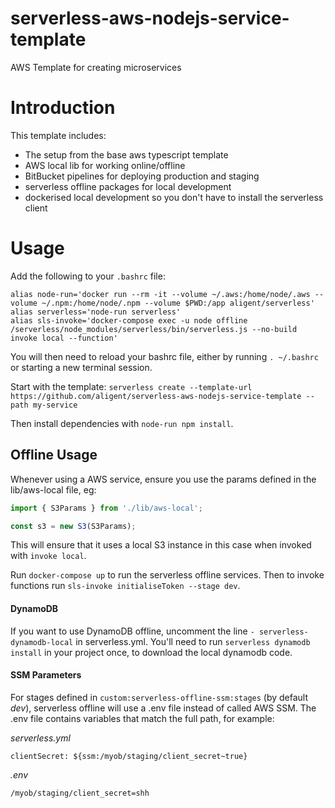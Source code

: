 # serverless-aws-nodejs-service-template
AWS Template for creating microservices

# Introduction

This template includes:

- The setup from the base aws typescript template
- AWS local lib for working online/offline
- BitBucket pipelines for deploying production and staging
- serverless offline packages for local development
- dockerised local development so you don't have to install the serverless client

# Usage

Add the following to your `.bashrc` file:

```
alias node-run='docker run --rm -it --volume ~/.aws:/home/node/.aws --volume ~/.npm:/home/node/.npm --volume $PWD:/app aligent/serverless'
alias serverless='node-run serverless'
alias sls-invoke='docker-compose exec -u node offline /serverless/node_modules/serverless/bin/serverless.js --no-build invoke local --function'
```

You will then need to reload your bashrc file, either by running `. ~/.bashrc` or starting a new terminal session.

Start with the template: `serverless create --template-url https://github.com/aligent/serverless-aws-nodejs-service-template --path my-service`

Then install dependencies with `node-run npm install`.

## Offline Usage

Whenever using a AWS service, ensure you use the params defined in the lib/aws-local file, eg:

```typescript
import { S3Params } from './lib/aws-local';

const s3 = new S3(S3Params);
```

This will ensure that it uses a local S3 instance in this case when invoked with `invoke local`.

Run `docker-compose up` to run the serverless offline services. Then to invoke functions 
run `sls-invoke initialiseToken --stage dev`.

#### DynamoDB ####

If you want to use DynamoDB offline, uncomment the line `- serverless-dynamodb-local` in serverless.yml. You'll need to run `serverless dynamodb install` in your project once, to
download the local dynamodb code.

#### SSM Parameters ####

For stages defined in `custom:serverless-offline-ssm:stages` (by default _dev_), serverless offline will use 
a .env file instead of called AWS SSM. The .env file contains variables that match the full path, for example:


*serverless.yml*
```
clientSecret: ${ssm:/myob/staging/client_secret~true}
```


*.env*
```
/myob/staging/client_secret=shh
```


